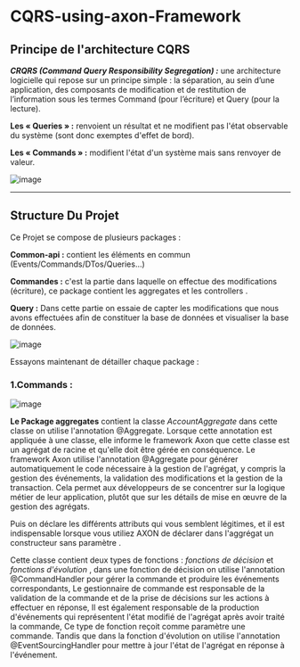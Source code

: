 # CQRS-using-axon-Framework
## Principe de l'architecture CQRS 

***CRQRS (Command Query Responsibility Segregation) :*** 
une architecture logicielle qui repose sur un principe simple : la séparation, au sein d’une application, des composants de modification et de restitution de l’information sous les termes Command (pour l’écriture) et Query (pour la lecture).

**Les « Queries » :** renvoient un résultat et ne modifient pas l'état observable du système (sont donc exemptes d'effet de bord).

**Les « Commands » :** modifient l'état d'un système mais sans renvoyer de valeur.

![image](https://user-images.githubusercontent.com/85801662/219696629-475591f3-dfc2-4651-84ac-a9c5d0f3f5f5.png)

***
## Structure Du Projet 
Ce Projet se compose de plusieurs packages :

**Common-api :** contient les éléments en commun (Events/Commands/DTos/Queries...)

**Commandes :** c'est la partie dans laquelle on effectue des modifications (écriture), ce package contient les aggregates et les controllers .

**Query :** Dans cette partie on essaie de capter les modifications que nous avons effectuées afin de constituer la base de données et visualiser la base de données.

![image](https://user-images.githubusercontent.com/85801662/219712238-f145cdbe-e54d-475c-851c-cf9e7eccc8e0.png)

Essayons maintenant de détailler chaque package :

### 1.Commands :
![image](https://user-images.githubusercontent.com/85801662/219717835-7d283d48-41de-4a24-aff9-07aa098a1dd6.png)

**Le Package aggregates** contient la classe *AccountAggregate* dans cette classe on utilise l'annotation @Aggregate. Lorsque cette annotation est appliquée à une classe, elle informe le framework Axon que cette classe est un agrégat de racine et qu'elle doit être gérée en conséquence. Le framework Axon utilise l'annotation @Aggregate pour générer automatiquement le code nécessaire à la gestion de l'agrégat, y compris la gestion des événements, la validation des modifications et la gestion de la transaction. Cela permet aux développeurs de se concentrer sur la logique métier de leur application, plutôt que sur les détails de mise en œuvre de la gestion des agrégats.

Puis on déclare les différents attributs qui vous semblent légitimes, et il est indispensable lorsque vous utiliez AXON de déclarer dans l'aggrégat un constructeur sans paramètre .

Cette classe contient deux types de fonctions : *fonctions de décision* et *fonctions d'évolution* , dans une fonction de décision on utilise l'annotation @CommandHandler  pour gérer la commande et produire les événements correspondants, Le gestionnaire de commande est responsable de la validation de la commande et de la prise de décisions sur les actions à effectuer en réponse, Il est également responsable de la production d'événements qui représentent l'état modifié de l'agrégat après avoir traité la commande, Ce type de fonction reçoit comme paramètre une commande.  Tandis que dans la fonction d'évolution on utilise l'annotation @EventSourcingHandler pour mettre à jour l'état de l'agrégat en réponse à l'événement. 
